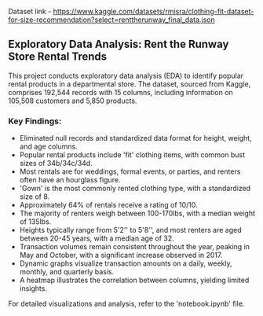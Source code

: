 Dataset link - https://www.kaggle.com/datasets/rmisra/clothing-fit-dataset-for-size-recommendation?select=renttherunway_final_data.json


## Exploratory Data Analysis: Rent the Runway Store Rental Trends

This project conducts exploratory data analysis (EDA) to identify popular rental products in a departmental store. The dataset, sourced from Kaggle, comprises 192,544 records with 15 columns, including information on 105,508 customers and 5,850 products.

### Key Findings:
- Eliminated null records and standardized data format for height, weight, and age columns.
- Popular rental products include 'fit' clothing items, with common bust sizes of 34b/34c/34d.
- Most rentals are for weddings, formal events, or parties, and renters often have an hourglass figure.
- 'Gown' is the most commonly rented clothing type, with a standardized size of 8.
- Approximately 64% of rentals receive a rating of 10/10.
- The majority of renters weigh between 100-170lbs, with a median weight of 135lbs.
- Heights typically range from 5'2'' to 5'8'', and most renters are aged between 20-45 years, with a median age of 32.
- Transaction volumes remain consistent throughout the year, peaking in May and October, with a significant increase observed in 2017.
- Dynamic graphs visualize transaction amounts on a daily, weekly, monthly, and quarterly basis.
- A heatmap illustrates the correlation between columns, yielding limited insights.

For detailed visualizations and analysis, refer to the 'notebook.ipynb' file.
